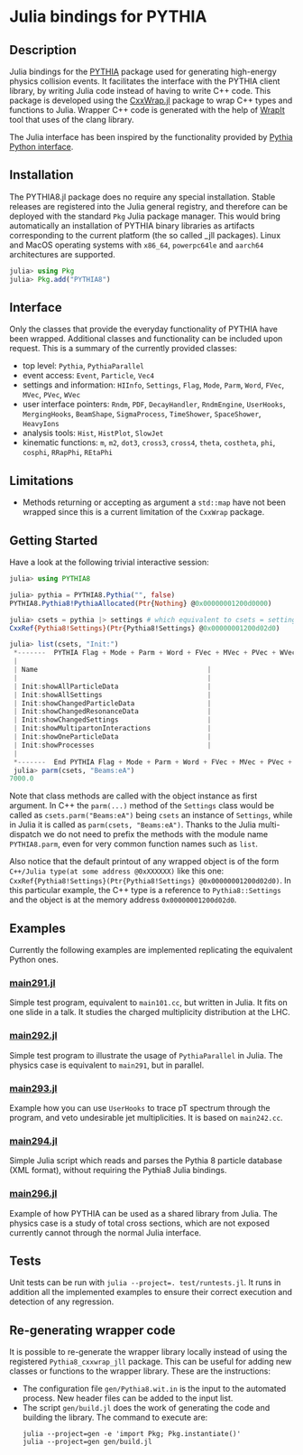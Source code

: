 # Julia bindings for PYTHIA

## Description

Julia bindings for the [PYTHIA](https://pythia.org) package used for generating high-energy physics collision events. It facilitates the interface with the PYTHIA client library, by writing Julia code instead of having to write C++ code.
This package is developed using the [CxxWrap.jl](https://github.com/JuliaInterop/CxxWrap.jl) package to wrap C++ types and functions to Julia. Wrapper C++ code is generated with the help of [WrapIt](https://github.com/grasph/wrapit) tool that uses of the clang library.

The Julia interface has been inspired by the functionality provided by [Pythia Python interface](https://pythia.org//latest-manual/PythonInterface.html).

## Installation
The PYTHIA8.jl package does no require any special installation. Stable releases are registered into the Julia general registry, and therefore can be deployed with the standard `Pkg` Julia package manager. This would bring automatically an installation of PYTHIA binary libraries as artifacts corresponding to the current platform (the so called \_jll packages). Linux and MacOS operating systems with `x86_64`, `powerpc64le` and `aarch64` architectures are supported. 

```julia
julia> using Pkg
julia> Pkg.add("PYTHIA8")
```
## Interface
Only the classes that provide the everyday functionality of PYTHIA have been wrapped. Additional classes and functionality can be included upon request. This is a summary of the currently provided classes:
- top level: `Pythia`, `PythiaParallel`
- event access: `Event`, `Particle`, `Vec4`
- settings and information: `HIInfo`, `Settings`, `Flag`, `Mode`, `Parm`, `Word`, `FVec`, `MVec`, `PVec`, `WVec`
- user interface pointers: `Rndm`, `PDF`, `DecayHandler`, `RndmEngine`, `UserHooks`, `MergingHooks`, `BeamShape`, `SigmaProcess`, `TimeShower`, `SpaceShower`, `HeavyIons`
- analysis tools: `Hist`, `HistPlot`, `SlowJet`
- kinematic functions: `m`, `m2`, `dot3`, `cross3`, `cross4`, `theta`, `costheta`, `phi`, `cosphi`, `RRapPhi`, `REtaPhi`

## Limitations
- Methods returning or accepting as argument a `std::map` have not been wrapped since this is a current limitation of the `CxxWrap` package.

## Getting Started
Have a look at the following trivial interactive session:
```Julia
julia> using PYTHIA8

julia> pythia = PYTHIA8.Pythia("", false)
PYTHIA8.Pythia8!PythiaAllocated(Ptr{Nothing} @0x00000001200d0000)

julia> csets = pythia |> settings # which equivalent to csets = settings(pythia)
CxxRef{Pythia8!Settings}(Ptr{Pythia8!Settings} @0x00000001200d02d0)

julia> list(csets, "Init:")
 *-------  PYTHIA Flag + Mode + Parm + Word + FVec + MVec + PVec + WVec Settings (with requested string) ----------* 
 |                                                                                                                 | 
 | Name                                          |                      Now |      Default         Min         Max | 
 |                                               |                          |                                      | 
 | Init:showAllParticleData                      |                      off |          off                         | 
 | Init:showAllSettings                          |                      off |          off                         | 
 | Init:showChangedParticleData                  |                       on |           on                         | 
 | Init:showChangedResonanceData                 |                      off |          off                         | 
 | Init:showChangedSettings                      |                       on |           on                         | 
 | Init:showMultipartonInteractions              |                       on |           on                         | 
 | Init:showOneParticleData                      |                        0 |            0           0             | 
 | Init:showProcesses                            |                       on |           on                         | 
 |                                                                                                                 | 
 *-------  End PYTHIA Flag + Mode + Parm + Word + FVec + MVec + PVec + WVec Settings  -----------------------------* 
 julia> parm(csets, "Beams:eA")
7000.0
```
Note that class methods are called with the object instance as first argument. In C++ the `parm(...)` method of the `Settings` class would be called as `csets.parm("Beams:eA")` being `csets` an instance of `Settings`, while in Julia it is called as `parm(csets, "Beams:eA")`. Thanks to the Julia multi-dispatch we do not need to prefix the methods with the module name `PYTHIA8.parm`, even for very common function names such as `list`.

Also notice that the default printout of any wrapped object is of the form `C++/Julia type(at some address @0xXXXXXX)` like this one: `CxxRef{Pythia8!Settings}(Ptr{Pythia8!Settings} @0x00000001200d02d0)`. In this particular example, the C++ type is a reference to `Pythia8::Settings` and the object is at the memory address `0x00000001200d02d0`.

## Examples
Currently the following examples are implemented replicating the equivalent Python ones.
### [main291.jl](https://github.com/JuliaHEP/PYTHIA8.jl/blob/main/examples/main291.jl)
Simple test program, equivalent to `main101.cc`, but written in Julia. It fits on one slide in a talk. It studies the charged multiplicity distribution at the LHC.
### [main292.jl](https://github.com/JuliaHEP/PYTHIA8.jl/blob/main/examples/main292.jl)
Simple test program to illustrate the usage of `PythiaParallel` in Julia. The physics case is equivalent to `main291`, but in parallel.
### [main293.jl](https://github.com/JuliaHEP/PYTHIA8.jl/blob/main/examples/main293.jl)
Example how you can use `UserHooks` to trace pT spectrum through the program, and veto undesirable jet multiplicities. It is based on `main242.cc`.
### [main294.jl](https://github.com/JuliaHEP/PYTHIA8.jl/blob/main/examples/main294.jl)
Simple Julia script which reads and parses the Pythia 8 particle database (XML format), without requiring the Pythia8 Julia bindings.
### [main296.jl](https://github.com/JuliaHEP/PYTHIA8.jl/blob/main/examples/main296.jl)
Example of how PYTHIA can be used as a shared library from Julia. The physics case is a study of total cross sections, which are not exposed currently cannot through the normal Julia interface.

## Tests
Unit tests can be run with `julia --project=. test/runtests.jl`. It runs in addition all the implemented examples to ensure their correct execution and detection of any regression.

## Re-generating wrapper code
It is possible to re-generate the wrapper library locally instead of using the registered `Pythia8_cxxwrap_jll` package. This can be useful for adding new classes or functions to the wrapper library. These are the instructions:
- The configuration file `gen/Pythia8.wit.in` is the input to the automated process. New header files can be added to the input list.
- The script `gen/build.jl` does the work of generating the code and building the library. The command to execute are:
  ```
  julia --project=gen -e 'import Pkg; Pkg.instantiate()'
  julia --project=gen gen/build.jl
  ```
